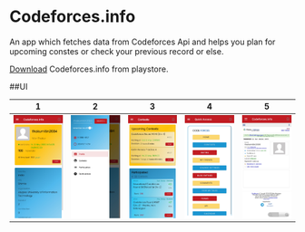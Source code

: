 # Codeforces.info
An app which fetches data from Codeforces Api and helps you plan for upcoming constes or check your previous record or else.

[Download](https://play.google.com/store/apps/details?id=com.thakurnitin2684.codeforces) Codeforces.info from playstore.

##UI


1      |  2 |3 |4 |5
:-------------------------:|:-------------------------:|:-------------------------:|:-------------------------:|:-------------------------:
![Alt text](/ss/IMG_20200508_152147.jpg?raw=false "Optional Title")  | ![Alt text](/ss/IMG_20200508_152216.jpg?raw=false "Optional Title") |![Alt text](/ss/IMG_20200508_152246.jpg?raw=false "Optional Title") |![Alt text](/ss/IMG_20200508_152309.jpg?raw=false "Optional Title") |![Alt text](/ss/IMG_20200508_152323.jpg?raw=false "Optional Title")
